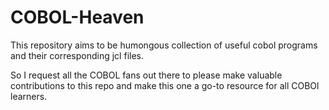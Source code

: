 # COBOL-Heaven
This repository aims to be humongous collection of useful cobol programs and their corresponding jcl files.

So I request all the COBOL fans out there to please make valuable contributions to this repo and make this one a go-to resource for all COBOl learners.
